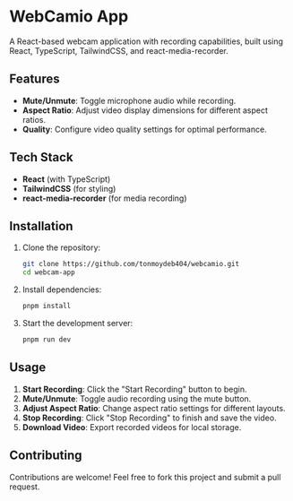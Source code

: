 # WebCamio App

A React-based webcam application with recording capabilities, built using React, TypeScript, TailwindCSS, and react-media-recorder.

## Features

- **Mute/Unmute**: Toggle microphone audio while recording.
- **Aspect Ratio**: Adjust video display dimensions for different aspect ratios.
- **Quality**: Configure video quality settings for optimal performance.

## Tech Stack

- **React** (with TypeScript)
- **TailwindCSS** (for styling)
- **react-media-recorder** (for media recording)

## Installation

1. Clone the repository:
   ```sh
   git clone https://github.com/tonmoydeb404/webcamio.git
   cd webcam-app
   ```
2. Install dependencies:
   ```sh
   pnpm install
   ```
3. Start the development server:
   ```sh
   pnpm run dev
   ```

## Usage

1. **Start Recording**: Click the "Start Recording" button to begin.
2. **Mute/Unmute**: Toggle audio recording using the mute button.
3. **Adjust Aspect Ratio**: Change aspect ratio settings for different layouts.
4. **Stop Recording**: Click "Stop Recording" to finish and save the video.
5. **Download Video**: Export recorded videos for local storage.

## Contributing

Contributions are welcome! Feel free to fork this project and submit a pull request.
